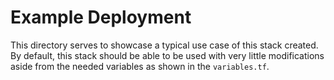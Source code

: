 # Example Deployment

This directory serves to showcase a typical use case of this stack created. By default, this stack should be able to be used with very little modifications aside from the needed variables as shown in the `variables.tf`.